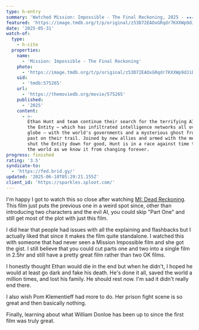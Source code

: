 ```yaml
---
type: h-entry
summary: 'Watched Mission: Impossible - The Final Reckoning, 2025 - ★★★½'
featured: 'https://image.tmdb.org/t/p/original/z53D72EAOxGRqdr7KXXWp9dJiDe.jpg'
date: '2025-05-31'
watch-of:
  type:
    - h-cite
  properties:
    name:
      - 'Mission: Impossible - The Final Reckoning'
    photo:
      - 'https://image.tmdb.org/t/p/original/z53D72EAOxGRqdr7KXXWp9dJiDe.jpg'
    uid:
      - 'tmdb:575265'
    url:
      - 'https://themoviedb.org/movie/575265'
    published:
      - '2025'
    content:
      - >-
        Ethan Hunt and team continue their search for the terrifying AI known as
        the Entity — which has infiltrated intelligence networks all over the
        globe — with the world's governments and a mysterious ghost from Hunt's
        past on their trail. Joined by new allies and armed with the means to
        shut the Entity down for good, Hunt is in a race against time to prevent
        the world as we know it from changing forever.
progress: finished
rating: '3.5'
syndicate-to:
  - 'https://fed.brid.gy/'
updated: '2025-06-10T05:29:21.155Z'
client_id: 'https://sparkles.sploot.com/'
---
```

I'm happy I got to watch this so close after watching [MI: Dead Reckoning](/watched/1747546413-mission-impossible---dead-reckoning-part-one-2023/). This film just puts the previous one in a weird spot since, other than introducing two characters and the evil AI, you could skip "Part One" and still get most of the plot with just this film.

I did hear that people had issues with all the explaining and flashbacks but I actually liked that since it makes the film quite standalone. I watched this with someone that had never seen a Mission Impossible film and she got the gist. I still believe that you could cut parts one and two into a single film in 2.5hr and still have a pretty great film rather than two OK films.

<spoiler>I honestly thought Ethan would die in the end but when he didn't, I hoped he would at least go dark and fake his death. He's done it all, saved the world a million times, and lost his family. He should rest now. I'm sad it didn't really end there.</spoiler>

<spoiler>I also wish Pom Klementieff had more to do. Her prison fight scene is so great and then basically nothing.</spoiler>

<spoiler>Finally, learning about what William Donloe has been up to since the first film was truly great.</spoiler>
